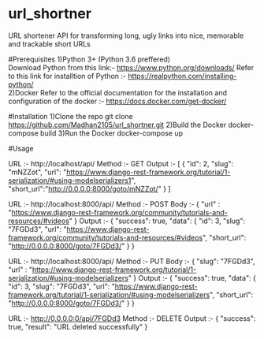 # url_shortner
URL shortener  API for transforming long, ugly links into nice, memorable and trackable short URLs

#Prerequisites
1)Python 3+ (Python 3.6 preffered)  
  Download Python from this link:- https://www.python.org/downloads/
  Refer to this link for installtion of Python :- https://realpython.com/installing-python/    
2)Docker 
  Refer to the official documentation for the installation and configuration of the docker :- https://docs.docker.com/get-docker/
  
#Installation
1)Clone the repo
  git clone https://github.com/Madhan2105/url_shortner.git
2)Build the Docker
  docker-compose build
3)Run the Docker
  docker-compose up
  
#Usage

URL    :- http://localhost/api/
Method :- GET
Output :- [
            {
              "id": 2,
              "slug": "mNZZot", 
              "url": "https://www.django-rest-framework.org/tutorial/1-serialization/#using-modelserializers1",
              "short_url":"http://0.0.0.0:8000/goto/mNZZot/"
            }
          ]

URL    :- http://localhost:8000/api/
Method :- POST
Body   :- 
          {
            "url" : "https://www.django-rest-framework.org/community/tutorials-and-resources/#videos"
          }
Output :-
          {
              "success": true,
              "data": {
                  "id": 3,
                  "slug": "7FGDd3",
                  "url": "https://www.django-rest-framework.org/community/tutorials-and-resources/#videos",
                  "short_url": "http://0.0.0.0:8000/goto/7FGDd3/"
              }
          }
       
URL    :- http://localhost:8000/api/
Method :- PUT
Body   :- 
          {
             "slug": "7FGDd3",
            "url" : "https://www.django-rest-framework.org/tutorial/1-serialization/#using-modelserializers"
          }
Output :-
          {
              "success": true,
              "data": {
                  "id": 3,
                  "slug": "7FGDd3",
                  "url": "https://www.django-rest-framework.org/tutorial/1-serialization/#using-modelserializers",
                  "short_url": "http://0.0.0.0:8000/goto/7FGDd3/"
              }
          }

URL    :- http://0.0.0.0:0/api/7FGDd3
Method :- DELETE
Output :- 
          {
              "success": true,
              "result": "URL deleted successfully"
          }
          
